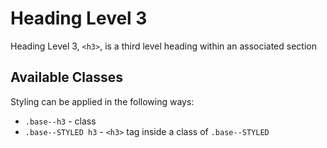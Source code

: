 # Heading Level 3

Heading Level 3, `<h3>`, is a third level heading within an associated section

## Available Classes

Styling can be applied in the following ways:

* `.base--h3` - class
* `.base--STYLED h3` - `<h3>` tag inside a class of `.base--STYLED`
